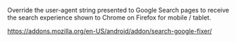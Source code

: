 Override the user-agent string presented to Google Search pages to receive the
search experience shown to Chrome on Firefox for mobile / tablet.

https://addons.mozilla.org/en-US/android/addon/search-google-fixer/
